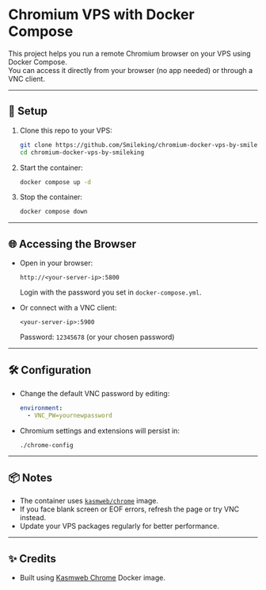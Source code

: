 # Chromium VPS with Docker Compose

This project helps you run a remote Chromium browser on your VPS using Docker Compose.  
You can access it directly from your browser (no app needed) or through a VNC client.

---

## 🚀 Setup

1. Clone this repo to your VPS:
   ```bash
   git clone https://github.com/Smileking/chromium-docker-vps-by-smileking.git
   cd chromium-docker-vps-by-smileking
   ```

2. Start the container:
   ```bash
   docker compose up -d
   ```

3. Stop the container:
   ```bash
   docker compose down
   ```

---

## 🌐 Accessing the Browser

- Open in your browser:
  ```
  http://<your-server-ip>:5800
  ```
  Login with the password you set in `docker-compose.yml`.

- Or connect with a VNC client:
  ```
  <your-server-ip>:5900
  ```
  Password: `12345678` (or your chosen password)

---

## 🛠 Configuration

- Change the default VNC password by editing:
  ```yaml
  environment:
    - VNC_PW=yournewpassword
  ```

- Chromium settings and extensions will persist in:
  ```
  ./chrome-config
  ```

---

## 📦 Notes

- The container uses [`kasmweb/chrome`](https://hub.docker.com/r/kasmweb/chrome) image.
- If you face blank screen or EOF errors, refresh the page or try VNC instead.
- Update your VPS packages regularly for better performance.

---

## ✨ Credits
- Built using [Kasmweb Chrome](https://hub.docker.com/r/kasmweb/chrome) Docker image.

